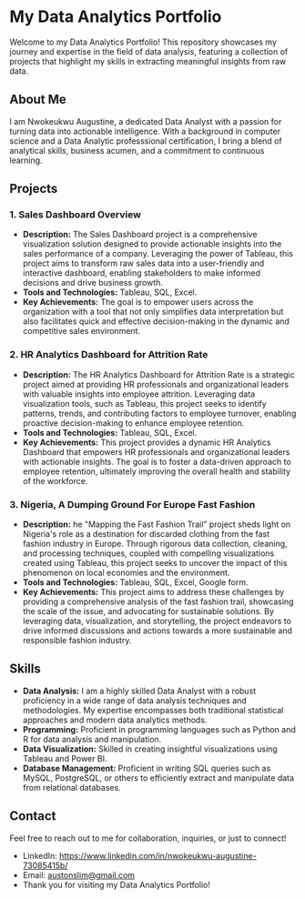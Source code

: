 # My Data Analytics Portfolio

Welcome to my Data Analytics Portfolio! This repository showcases my journey and expertise in the field of data analysis, featuring a collection of projects that highlight my skills in extracting meaningful insights from raw data.

## About Me
I am Nwokeukwu Augustine, a dedicated Data Analyst with a passion for turning data into actionable intelligence. With a background in computer science and a Data Analytic professsional certification, I bring a blend of analytical skills, business acumen, and a commitment to continuous learning.

## Projects

### 1. Sales Dashboard Overview
- **Description:** The Sales Dashboard project is a comprehensive visualization solution designed to provide actionable insights into the sales performance of a company. Leveraging the power of Tableau, this project aims to transform raw sales data into a user-friendly and interactive dashboard, enabling stakeholders to make informed decisions and drive business growth.
- **Tools and Technologies:** Tableau, SQL, Excel.
- **Key Achievements:** The goal is to empower users across the organization with a tool that not only simplifies data interpretation but also facilitates quick and effective decision-making in the dynamic and competitive sales environment.

### 2. HR Analytics Dashboard for Attrition Rate
- **Description:** The HR Analytics Dashboard for Attrition Rate is a strategic project aimed at providing HR professionals and organizational leaders with valuable insights into employee attrition. Leveraging data visualization tools, such as Tableau, this project seeks to identify patterns, trends, and contributing factors to employee turnover, enabling proactive decision-making to enhance employee retention.
- **Tools and Technologies:** Tableau, SQL, Excel.
- **Key Achievements:** This project provides a dynamic HR Analytics Dashboard that empowers HR professionals and organizational leaders with actionable insights. The goal is to foster a data-driven approach to employee retention, ultimately improving the overall health and stability of the workforce.

### 3. Nigeria, A Dumping Ground For Europe Fast Fashion
- **Description:** he "Mapping the Fast Fashion Trail" project sheds light on Nigeria's role as a destination for discarded clothing from the fast fashion industry in Europe. Through rigorous data collection, cleaning, and processing techniques, coupled with compelling visualizations created using Tableau, this project seeks to uncover the impact of this phenomenon on local economies and the environment.
- **Tools and Technologies:** Tableau, SQL, Excel, Google form.
- **Key Achievements:** This project aims to address these challenges by providing a comprehensive analysis of the fast fashion trail, showcasing the scale of the issue, and advocating for sustainable solutions. By leveraging data, visualization, and storytelling, the project endeavors to drive informed discussions and actions towards a more sustainable and responsible fashion industry.

## Skills

- **Data Analysis:** I am a highly skilled Data Analyst with a robust proficiency in a wide range of data analysis techniques and methodologies. My expertise encompasses both traditional statistical approaches and modern data analytics methods.
- **Programming:** Proficient in programming languages such as Python and R for data analysis and manipulation.
- **Data Visualization:** Skilled in creating insightful visualizations using Tableau and Power BI.
- **Database Management:** Proficient in writing SQL queries such as MySQL, PostgreSQL, or others to efficiently extract and manipulate data from relational databases.

## Contact

Feel free to reach out to me for collaboration, inquiries, or just to connect!

- LinkedIn: https://www.linkedin.com/in/nwokeukwu-augustine-73085415b/
- Email: austonslim@gmail.com
- Thank you for visiting my Data Analytics Portfolio!
